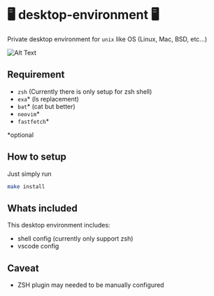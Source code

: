 # 🖥️ desktop-environment 🖥️

Private desktop environment for `unix` like OS (Linux, Mac, BSD, etc...)

![Alt Text](https://tenor.com/view/kaito-typing-gaming-programming-anime-gif-9051183.gif)

## Requirement

- `zsh` (Currently there is only setup for zsh shell)
- `exa`* (ls replacement)
- `bat`* (cat but better)
- `neovim`*
- `fastfetch`*

*optional

## How to setup

Just simply run

```bash
make install 
```
## Whats included

This desktop environment includes:
- shell config (currently only support zsh)
- vscode config

## Caveat

- ZSH plugin may needed to be manually configured
